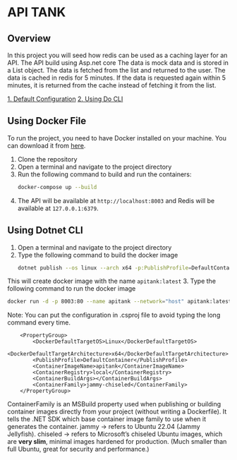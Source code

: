 ﻿# API TANK

## Overview
In this project you will seed how redis can be used as a caching layer for an API. The API build using Asp.net core
The data is mock data and is stored in a List<T> object. The data is fetched from the list and returned to the user. 
The data is cached in redis for 5 minutes. If the data is requested again within 5 minutes, it is returned from the cache instead of fetching it from the list.

[1. Default Configuration](#using_docker_file)
[2. Using Do CLI](#using_do_cli)

## Using Docker File
To run the project, you need to have Docker installed on your machine. You can download it from [here](https://www.docker.com/products/docker-desktop).
1. Clone the repository
2. Open a terminal and navigate to the project directory
3. Run the following command to build and run the containers:
   ```bash
   docker-compose up --build
   ```
4. The API will be available at `http://localhost:8003` and Redis will be available at `127.0.0.1:6379`.

## Using Dotnet CLI
1. Open a terminal and navigate to the project directory
2. Type the following command to build the docker image
   ```bash
   dotnet publish --os linux --arch x64 -p:PublishProfile=DefaultContainer -c Release
   ```
This will create docker image with the name `apitank:latest`
3. Type the following command to run the docker image
   ```bash
   docker run -d -p 8003:80 --name apitank --network="host" apitank:latest
   ```
Note: You can put the configuration in .csproj file to avoid typing the long command every time.
```
    <PropertyGroup>
        <DockerDefaultTargetOS>Linux</DockerDefaultTargetOS>
        <DockerDefaultTargetArchitecture>x64</DockerDefaultTargetArchitecture>
        <PublishProfile>DefaultContainer</PublishProfile>
        <ContainerImageName>apitank</ContainerImageName>
        <ContainerRegistry>local</ContainerRegistry>
        <ContainerBuildArgs></ContainerBuildArgs>
        <ContainerFamily>jammy-chiseled</ContainerFamily>
    </PropertyGroup>
```
ContainerFamily is an MSBuild property used when publishing or building container images directly from your project (without writing a Dockerfile).
It tells the .NET SDK which base container image family to use when it generates the container.
jammy → refers to Ubuntu 22.04 (Jammy Jellyfish).
chiseled → refers to Microsoft’s chiseled Ubuntu images, which are **very slim**, minimal images hardened for production.
(Much smaller than full Ubuntu, great for security and performance.)
